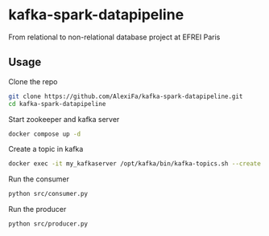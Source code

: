 # kafka-spark-datapipeline

From relational to non-relational database project at EFREI Paris

## Usage

Clone the repo

```bash
git clone https://github.com/AlexiFa/kafka-spark-datapipeline.git
cd kafka-spark-datapipeline
```

Start zookeeper and kafka server

```bash
docker compose up -d
```

Create a topic in kafka

```bash
docker exec -it my_kafkaserver /opt/kafka/bin/kafka-topics.sh --create --topic new --bootstrap-server localhost:9092
```
<!-- 
Create table in the database

```bash
docker exec -it my_postgres psql -h localhost -U myuser -d mydatabase -c "
CREATE TABLE transactions (
  transaction_id VARCHAR PRIMARY KEY,
  amount FLOAT,
  timestamp TIMESTAMPTZ
);"
``` -->

Run the consumer

```bash
python src/consumer.py
```

Run the producer

```bash
python src/producer.py
```
